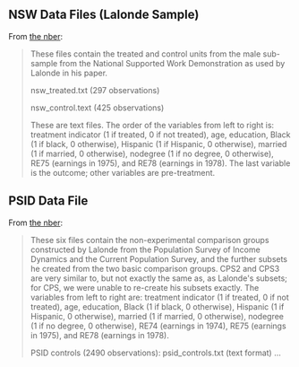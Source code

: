 NSW Data Files (Lalonde Sample)
-------------------------------

From [the nber](http://users.nber.org/~rdehejia/data/nswdata2.html):

> These files contain the treated and control units from the male sub-sample from the  National Supported Work Demonstration as used by Lalonde in his paper.
>
>  nsw_treated.txt (297 observations)
>
>  nsw_control.text (425 observations)
>
>  These are text files. The order of the variables from left to right is: treatment indicator (1 if treated, 0 if not treated), age, education, Black (1 if black, 0 otherwise), Hispanic (1 if Hispanic, 0 otherwise), married (1 if married, 0 otherwise), nodegree (1 if no degree, 0 otherwise), RE75 (earnings in 1975), and RE78 (earnings in 1978). The last variable is the outcome; other variables are pre-treatment.

PSID Data File
-----------------------

From [the nber](http://users.nber.org/~rdehejia/data/nswdata2.html):

>These six files contain the non-experimental comparison groups constructed by Lalonde from the Population Survey of Income Dynamics and the Current Population Survey, and the further subsets he created from the two basic comparison groups. CPS2 and CPS3 are very similar to, but not exactly the same as, as Lalonde's subsets; for CPS, we were unable to re-create his subsets exactly. The variables from left to right are: treatment indicator (1 if treated, 0 if not treated), age, education, Black (1 if black, 0 otherwise), Hispanic (1 if Hispanic, 0 otherwise), married (1 if married, 0 otherwise), nodegree (1 if no degree, 0 otherwise), RE74 (earnings in 1974), RE75 (earnings in 1975), and RE78 (earnings in 1978).
>
>PSID controls (2490 observations): psid_controls.txt (text format) ...